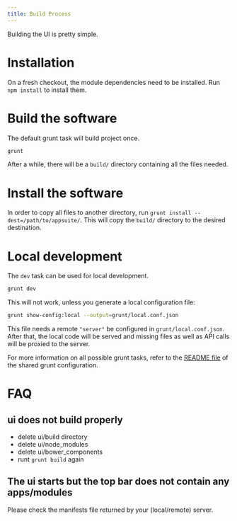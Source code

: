 ```yaml
---
title: Build Process
---
```


Building the UI is pretty simple.

# Installation

On a fresh checkout, the module dependencies need to be installed.
Run `npm install` to install them.

# Build the software

The default grunt task will build project once.

```bash
grunt
```

After a while, there will be a `build/` directory containing all the files needed.

# Install the software

In order to copy all files to another directory, run `grunt install --dest=/path/to/appsuite/`.
This will copy the `build/` directory to the desired destination.

# Local development

The `dev` task can be used for local development.

```bash
grunt dev
```

This will not work, unless you generate a local configuration file:

```bash
grunt show-config:local --output=grunt/local.conf.json
```

This file needs a remote `"server"` be configured in `grunt/local.conf.json`.
After that, the local code will be served and missing files as well as API calls will be proxied to the server.

For more information on all possible grunt tasks, refer to the [README file](https://github.com/Open-Xchange-Frontend/shared-grunt-config#tasks)
of the shared grunt configuration.

# FAQ

## ui does not build properly

- delete ui/build directory
- delete ui/node_modules
- delete ui/bower_components
- runt `grunt build` again

## The ui starts but the top bar does not contain any apps/modules

Please check the manifests file returned by your (local/remote) server.
